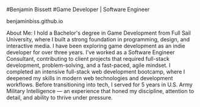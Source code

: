 #Benjamin Bissett
#Game Developer | Software Engineer

benjaminbiss.github.io

About Me:
I hold a Bachelor's degree in Game Development from Full Sail University, where I built a strong foundation in programming, design, and interactive media. I have been exploring game development as an indie developer for over three years. I've worked as a Software Engineer Consultant, contributing to client projects that required full-stack development, problem-solving, and a fast-paced, agile mindset. I completed an intensive full-stack web development bootcamp, where I deepened my skills in modern web technologies and development workflows. 
Before transitioning into tech, I served for 5 years in U.S. Army Military Intelligence — an experience that honed my discipline, attention to detail, and ability to thrive under pressure.
